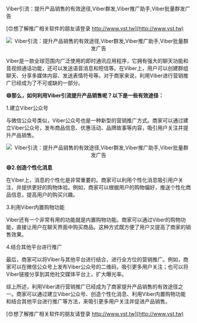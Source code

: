 Viber引流：提升产品销售的有效途径,Viber群发,Viber推广助手,Viber批量群发广告

[😍想了解推广相关软件的朋友请登录 http://www.vst.tw](http://www.vst.tw)

 <center><img src="https://vst.tw/MP4/tuiguang/png/0.png" alt="Viber引流：提升产品销售的有效途径,Viber群发,Viber推广助手,Viber批量群发广告"></center>

Viber是一款全球范围内广泛使用的即时通讯应用程序，它拥有强大的聊天功能和音视频通话功能，还可以发送语音消息和短信等。在Viber上，用户可以创建群组聊天、分享多媒体内容、发送表情符号等。对于商家来说，利用Viber进行营销推广已经成为了不可或缺的一部分。

**😄那么，如何利用Viber引流提升产品销售呢？以下是一些有效途径：**

1.建立Viber公众号

与微信公众号类似，Viber公众号也是一种新型的营销推广方式。商家可以通过建立Viber公众号，发布商品信息、优惠活动、品牌故事等内容，吸引用户关注并提升产品销售。

 <center><img src="https://vst.tw/MP4/tuiguang/png/5.png" alt="Viber引流：提升产品销售的有效途径,Viber群发,Viber推广助手,Viber批量群发广告"></center>

**😄2.创造个性化消息**

在Viber上，消息的个性化是非常重要的。商家可以利用个性化消息吸引用户关注，并提供更好的购物体验。例如，商家可以根据用户的购物偏好，推送个性化商品信息，提高用户的购买兴趣。

3.利用Viber内置购物功能

Viber还有一个非常有用的功能就是内置购物功能。商家可以通过Viber的购物功能，直接让用户在聊天界面中购买商品。这种方式既方便了用户又提高了商家的销售效果。

4.结合其他平台进行推广

最后，商家可以将Viber与其他平台进行结合，进行全方位的营销推广。例如，商家可以在微信公众号上发布Viber公众号的二维码，吸引更多用户关注；也可以将Viber链接分享到其他社交媒体平台上，扩大曝光率。

综上所述，利用Viber进行营销推广已经成为了商家提升产品销售的有效途径之一。商家可以通过建立Viber公众号、创造个性化消息、利用Viber内置购物功能和结合其他平台进行推广等方法，来吸引更多用户关注并促进产品销售。

[😍想了解推广相关软件的朋友请登录 http://www.vst.tw](http://www.vst.tw)



